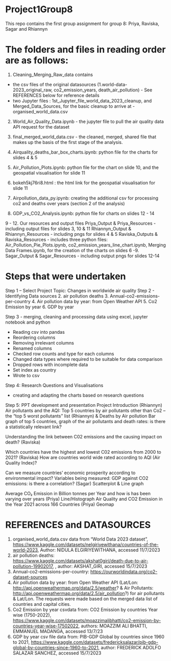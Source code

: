 # Project1Group8

This repo contains the first group assignment for group 8: Priya, Raviska, Sagar and Rhiannyn

# The folders and files in reading order are as follows:
1. Cleaning_Merging_Raw_data contains 
- the csv files of the original datasources (1.world-data-2023_original_raw, co2_emission_years, death_air_pollution) - See REFERENCES below for reference details
- two Jupyter files : 1st_Jupyter_file_world_data_2023_cleanup, and Merged_Data_Sources, for the basic cleanup to arrive at - organised_world_data.csv 

2.  World_Air_Quality_Data.ipynb - the jupyter file to pull the air quality data API request for the dataset

3.  final_merged_world_data.csv - the cleaned, merged, shared file that makes up the basis of the first stage of the analysis.

4. Airquality_deaths_bar_box_charts.ipynb: python file for the charts for slides 4 & 5

5. Air_Pollution_Plots.ipynb: python file for the chart on slide 10, and the geospatial visualisation for slide 11

6. bokeh5kj76ri8.html : the html link for the geospatial visualisation for slide 11 

7. Airpollution_data_py.ipynb: creating the additional csv for processing co2 and deaths over years (section 2 of the analysis)

8. GDP_vs_CO2_Analysis.ipynb: python file for charts on slides 12 - 14 

9 - 12. Our resources and output files
Priya_Output & Priya_Resources - including output files for slides 3, 10 & 11 
Rhiannyn_Output & Rhiannyn_Resources - including pngs for slides 4 & 5
Raviska_Outputs & Raviska_Resources - includes three python files: Air_Pollution_Pie_Plots.ipynb, co2_emission_years_line_chart.ipynb, Merging Data Frames.ipynb, for the creation of the charts on slides 6 -9.  
Sagar_Output & Sagar_Resources - including output pngs for slides 12-14


# Steps that were undertaken 
Step 1 – Select Project Topic: Changes in worldwide air quality
Step 2 - Identifying Data sources
2.	air pollution deaths
3.	Annual-co2-emissions-per-country
4.	Air pollution data by year: from Open Weather API 
5.	Co2 Emission by year 
6.	GDP by year 

Step 3 - merging, cleaning and processing data using excel, jupyter notebook and python
-	Reading csv into pandas
-	Reordering columns 
-	Removing irrelevant columns
-	Renamed columns
-	Checked row counts and type for each columns
-	Changed data types where required to be suitable for data comparison
-	Dropped rows with incomplete data
-	Set index as country
-	Wrote to csv 

Step 4: Research Questions and Visualisations
- creating and adapting the charts based on research questions 

Step 5: PPT development and presentation
Project Introduction (Rhiannyn)
Air pollutants and the AQI: Top 5 countries by air pollutants other than Co2 – the “top 5 worst pollutants” list (Rhiannyn) & Deaths by Air pollution
Bar graph of top 5 countries, graph of the air pollutants and death rates: is there a statistically relevant link?

Understanding the link between C02 emissions and the causing impact on death? (Raviska)

Which countries have the highest and lowest C02  emissions from 2000 to 2021? (Raviska)
How are countries world wide rated according to AQI (Air Quality Index)?

Can we measure countries’ economic prosperity according to environmental impact? 
Variables being measured: GDP against CO2 emissions: is there a correlation? (Sagar)
Scatterplot & Line graph

Average CO₂ Emission in Billion tonnes per Year and how is has been varying over years (Priya)
Line/Histograph
Air Quality and CO2 Emission in the Year 2021 across 166 Countries (Priya)
Geomap


# REFERENCES and DATASOURCES
1.	organised_world_data.csv data from “World Data 2023 dataset”, https://www.kaggle.com/datasets/nelgiriyewithana/countries-of-the-world-2023, Author: NIDULA ELGIRIYEWITHANA, accessed 11/7/2023
2.	air pollution deaths: https://www.kaggle.com/datasets/akshat0giri/death-due-to-air-pollution-19902017, , author: AKSHAT_GIRI, accessed 15/7/2023
3.	Annual-co2-emissions-per-country: https://ourworldindata.org/co2-dataset-sources
4.	Air pollution data by year: from Open Weather API (Lat/Lon: http://api.openweathermap.org/data/2.5/weather? & Air Pollutants: http://api.openweathermap.org/data/2.5/air_pollution?) for air pollutants & Lat/Lon. The requests were made based on the merged data list of countries and capital cities. 
5.	Co2 Emission by year csvdata from: CO2 Emission by countries Year wise (1750-2022), https://www.kaggle.com/datasets/moazzimalibhatti/co2-emission-by-countries-year-wise-17502022, authors: MOAZZIM ALI BHATTI, EMMANUEL MADANGA, accessed 13/7/23
6.	GDP by year csv file data from: PIB-GDP Global by countries since 1960 to 2021,  https://www.kaggle.com/datasets/fredericksalazar/pib-gdp-global-by-countries-since-1960-to-2021,  author: FREDERICK ADOLFO SALAZAR SANCHEZ, accessed 15/7/2023


